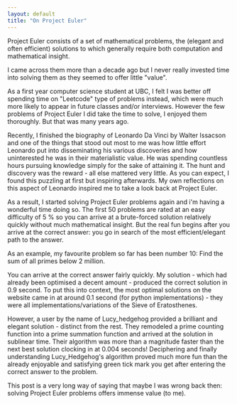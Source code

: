 ```yaml
---
layout: default
title: "On Project Euler"
---
```



Project Euler consists of a set of mathematical problems, the (elegant and often efficient) solutions to which generally require both computation and mathematical insight. 

I came across them more than a decade ago but I never really invested time into solving them as they seemed to offer little "value".

As a first year computer science student at UBC, I felt I was better off spending time on "Leetcode" type of problems instead,  which were much more likely to appear in future classes and/or interviews. However the few problems of Project Euler I did take the time to solve, I enjoyed them thoroughly. But that was many years ago.

Recently, I finished the biography of Leonardo Da Vinci by Walter Issacson and one of the things that stood out most to me was how little effort Leonardo put into disseminating his various discoveries and how uninterested he was in their materialistic value. He was spending countless hours pursuing knowledge simply for the sake of attaining it. The hunt and discovery was the reward - all else mattered very little. As you can expect, I found this puzzling at first but inspiring afterwards. My own reflections on this aspect of Leonardo inspired me to take a look back at Project Euler. 

As a result, I started solving Project Euler problems again and i'm having a wonderful time doing so. The first 50 problems are rated at an easy difficulty of 5 % so you can arrive at a brute-forced solution relatively quickly without much mathematical insight. But the real fun begins after you arrive at the correct answer: you go in search of the most efficient/elegant path to the answer. 

As an example, my favourite problem so far has been number 10: Find the sum of all primes below 2 million. 

You can arrive at the correct answer fairly quickly. My solution - which had already been optimised a decent amount - produced the correct solution in 0.9 second. To put this into context, the most optimal solutions on the website came in at around 0.1 second (for python implementations) - they were all implementations/variations of the Sieve of Eratosthenes.

However, a user by the name of Lucy_hedgehog provided a brilliant and elegant solution - distinct from the rest. They remodeled a prime counting function into a prime summation function and arrived at the solution in sublinear time. Their algorithm was more than a magnitude faster than the next best solution clocking in at 0.004 seconds! Deciphering and finally understanding Lucy_Hedgehog's algorithm proved much more fun than the already enjoyable and satisfying green tick mark you get after entering the correct answer to the problem.

This post is a very long way of saying that maybe I was wrong back then: solving Project Euler problems offers immense value (to me).